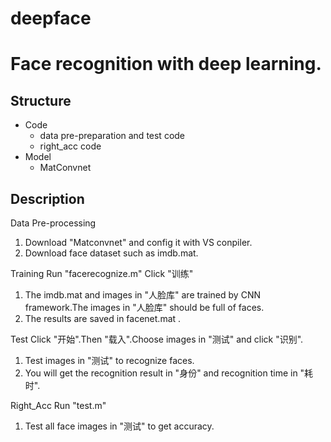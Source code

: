 # deepface
Face recognition with deep learning.
===================

Structure
-------------

 - Code
	 - data pre-preparation and test code
     - right_acc code
 - Model
	 - MatConvnet  

Description
-------------
Data Pre-processing

 1. Download "Matconvnet" and config it with VS conpiler.
 2. Download face dataset such as  imdb.mat.

Training
 Run "facerecognize.m"
 Click "训练"
 1. The imdb.mat and images in "人脸库" are trained by CNN framework.The images in "人脸库" should be full of faces.
 2. The results are saved in facenet.mat . 

Test
 Click "开始".Then "载入".Choose images in "测试" and click "识别".
 1. Test images in "测试" to recognize faces.
 2. You will get the recognition result in "身份" and recognition time in "耗时".

Right_Acc
Run "test.m"
 1. Test all face images in "测试" to get accuracy.


  

